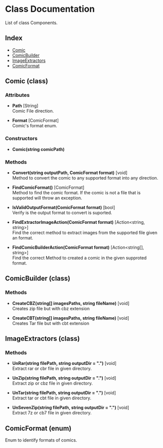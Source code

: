 # Class Documentation

List of class Components.

## Index

* [Comic](#comic-class)
* [ComicBuilder](#comicbuilder-class)
* [ImageExtractors](imageextractor-class)
* [ComicFormat](#comicformat-enum)

## Comic (class)

### Attributes

* **Path** [String] <br/>
  Comic File direction.

* **Format** [ComicFormat] <br/>
  Comic's format enum.

### Constructors

* **Comic(string comicPath)**

### Methods

* **Convert(string outputPath, ComicFormat format)** [void] <br/>
  Method to convert the comic to any supported format into any direction.

* **FindComicFormat()** [ComicFormat] <br/>
  Method to find the comic format. If the comic is not a file that is supported will throw an exception.

* **IsValidOutputFormat(ComicFormat format)** [bool] <br/>
  Verify is the output format to convert is suported.

* **FindExtractorImageAction(ComicFormat format)** [Action<string, string>] <br/>
  Find the correct method to extract images from the supported file given an format.

* **FindComicBuilderAction(ComicFormat format)** [Action<string[], string>] <br/>
  Find the correct Method to created a comic in the given supproted format.

## ComicBuilder (class)

### Methods

* **CreateCBZ(string[] imagesPaths, string fileName)** [void] <br/>
  Creates zip file but with cbz extension

* **CreateCBT(string[] imagesPaths, string fileName)** [void] <br/>
  Creates Tar file but with cbt extension

## ImageExtractors (class)

### Methods

* **UnRar(string filePath, string outputDir = ".")** [void] <br/>
Extract rar or cbr file in given directory.

* **UnZip(string filePath, string outputDir = ".")** [void] <br/>
Extract zip or cbz file in given directory.

* **UnTar(string filePath, string outputDir = ".")** [void] <br/>
Extract tar or cbt file in given directory.

* **UnSevenZip(string filePath, string outputDir = ".")** [void] <br/>
Extract 7z or cb7 file in given directory.

## ComicFormat (enum)

Enum to identify formats of comics.
